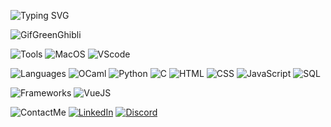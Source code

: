 ![Typing SVG](https://readme-typing-svg.demolab.com/?lines=Welcome+to+my+GitHub+profile+!;Passionate+Computer+Science+Student+🌱;Thank+you+for+visiting+💚;&font=Tsukimi+Rounded&size=20&pause=1000&color=8BC665&center=true&width=500&height=60")

![GifGreenGhibli](https://media.giphy.com/media/eHQ5BsgBIBIGI/giphy.gif?cid=790b76117dc36e6c30f7a21bc3210765eedf10e1197c0eaa&ep=v1_user_favorites&rid=giphy.gif&ct=g)

![Tools](https://img.shields.io/badge/Tools:-81A574?style=for-the-badge)
![MacOS](https://img.shields.io/badge/MacOS-536842?style=for-the-badge&logo=apple&logoColor=white)
![VScode](https://img.shields.io/badge/VScode-334536?style=for-the-badge&logo=visualstudiocode&logoColor=white)

![Languages](https://img.shields.io/badge/Languages:-81A574?style=for-the-badge)
![OCaml](https://img.shields.io/badge/OCaml-536842?style=for-the-badge&logo=ocaml&logoColor=white)
![Python](https://img.shields.io/badge/Python-334536?style=for-the-badge&logo=python&logoColor=white)
![C](https://img.shields.io/badge/C-536842?style=for-the-badge&logo=C&logoColor=white)
![HTML](https://img.shields.io/badge/HTML-334536?style=for-the-badge&logo=HTML5&logoColor=white)
![CSS](https://img.shields.io/badge/CSS-536842?style=for-the-badge&logo=CSS&logoColor=white)
![JavaScript](https://img.shields.io/badge/JavaScript-334536?style=for-the-badge&logo=JavaScript&logoColor=white)
![SQL](https://img.shields.io/badge/SQL-536842?style=for-the-badge&logo=SQL&logoColor=white)

![Frameworks](https://img.shields.io/badge/Frameworks:-81A574?style=for-the-badge)
![VueJS](https://img.shields.io/badge/VueJS-536842?style=for-the-badge&logo=Vue.JS&logoColor=white)


![ContactMe](https://img.shields.io/badge/Contacts:-81A574?style=for-the-badge)
[![LinkedIn](https://img.shields.io/badge/LinkedIn-536842?style=for-the-badge&logo=linkedin&logoColor=white)](https://www.linkedin.com/in/adèle-ponge/)
[![Discord](https://img.shields.io/badge/Discord-334536?style=for-the-badge&logo=discord&logoColor=white)](https://discordapp.com/users/697343303519043594)

<!--
Gif to resize :
![GifTeaGhibli](https://media.giphy.com/media/ym6PmLonLGfv2/giphy.gif?cid=ecf05e476da23a582f33d9868cfa94242bc2a3094b03949f&ep=v1_user_favorites&rid=giphy.gif&ct=g)

Link to add later :
[![My Website](https://img.shields.io/badge/Visit%20my%20Website-81A574?style=for-the-badge)](https://adele25p.github.io)
-->

<!-- 
I don't know why I felt like green was the right color! 
If you have other suggestions, don't hesitate to tell me. 
-->